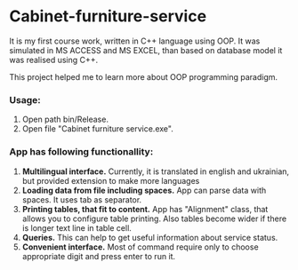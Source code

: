 # Cabinet-furniture-service

<p>It is my first course work, written in C++ language using OOP. It was simulated in MS ACCESS and MS EXCEL, than based on database model it was realised using C++.</p>

<p>This project helped me to learn more about OOP programming paradigm.</p>

<h3>Usage:</h3>
<ol>
<li>Open path bin/Release.</li>
<li>Open file "Cabinet furniture service.exe".</li>
 </ol>

<h3>App has following functionallity:</h3>
<ol>
    <li><b>Multilingual interface.</b> Currently, it is translated in english and ukrainian, but provided extension to make more languages</li>
    <li><b>Loading data from file including spaces.</b> App can parse data with spaces. It uses tab as separator.</li>
    <li><b>Printing tables, that fit to content.</b> App has "Alignment" class, that allows you to configure table printing. Also tables become wider if there is longer text line in table cell.</li>
    <li><b>Queries.</b> This can help to get useful information about service status.</li>
    <li><b>Convenient interface.</b> Most of command require only to choose appropriate digit and press enter to run it.</li>
 </ol>
